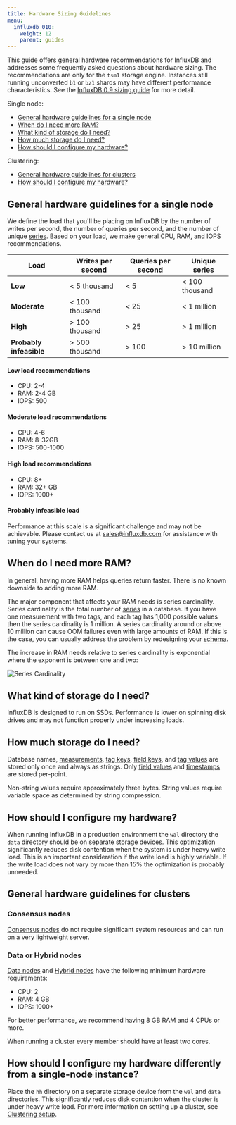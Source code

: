```yaml
---
title: Hardware Sizing Guidelines
menu:
  influxdb_010:
    weight: 12
    parent: guides
---
```


This guide offers general hardware recommendations for InfluxDB and addresses some frequently asked questions about hardware sizing. The recommendations are only for the `tsm1` storage engine. Instances still running unconverted `b1` or `bz1` shards may have different performance characteristics. See the [InfluxDB 0.9 sizing guide](/influxdb/v0.9/guides/hardware_sizing/) for more detail.

Single node:

* [General hardware guidelines for a single node](/influxdb/v0.10/guides/hardware_sizing/#general-hardware-guidelines-for-a-single-node)
* [When do I need more RAM?](/influxdb/v0.10/guides/hardware_sizing/#when-do-i-need-more-ram)
* [What kind of storage do I need?](/influxdb/v0.10/guides/hardware_sizing/#what-kind-of-storage-do-i-need)
* [How much storage do I need?](/influxdb/v0.10/guides/hardware_sizing/#how-much-storage-do-i-need)
* [How should I configure my hardware?](/influxdb/v0.10/guides/hardware_sizing/#how-should-i-configure-my-hardware)

Clustering:

* [General hardware guidelines for clusters](/influxdb/v0.10/guides/hardware_sizing/#general-hardware-guidelines-for-clusters)
* [How should I configure my hardware?](/influxdb/v0.10/guides/hardware_sizing/#how-should-i-configure-my-hardware-1)

## General hardware guidelines for a single node

We define the load that you'll be placing on InfluxDB by the number of writes per second, the number of queries per second, and the number of unique [series](/influxdb/v0.10/concepts/glossary/#series). Based on your load, we make general CPU, RAM, and IOPS recommendations.

| Load         | Writes per second  | Queries per second | Unique series |
|--------------|----------------|----------------|---------------|
|  **Low**         |  < 5 thousand         |  < 5           |  < 100 thousand         |
|  **Moderate**    |  < 100 thousand        |  < 25          |  < 1 million        |
|  **High**        |  > 100 thousand        |  > 25          |  > 1 million        |
| **Probably infeasible**  |  > 500 thousand        |  > 100         |  > 10 million       |


#### Low load recommendations
* CPU: 2-4   
* RAM: 2-4 GB   
* IOPS: 500   

#### Moderate load recommendations
* CPU: 4-6  
* RAM: 8-32GB  
* IOPS: 500-1000  

#### High load recommendations
* CPU: 8+  
* RAM: 32+ GB  
* IOPS: 1000+  

#### Probably infeasible load
Performance at this scale is a significant challenge and may not be achievable. Please contact us at <sales@influxdb.com> for assistance with tuning your systems.

## When do I need more RAM?
In general, having more RAM helps queries return faster. There is no known downside to adding more RAM.

The major component that affects your RAM needs is series cardinality. Series cardinality is the total number of [series](/influxdb/v0.10/concepts/glossary/#series) in a database. If you have one measurement with two tags, and each tag has 1,000 possible values then the series cardinality is 1 million. A series cardinality around or above 10 million can cause OOM failures even with large amounts of RAM. If this is the case, you can usually address the problem by redesigning your [schema](/influxdb/v0.10/concepts/glossary/#schema).

The increase in RAM needs relative to series cardinality is exponential where the exponent is between one and two:

![Series Cardinality](/img/influxdb/series-cardinality.png)

## What kind of storage do I need?
InfluxDB is designed to run on SSDs.  Performance is lower on spinning disk drives and may not function properly under increasing loads.

## How much storage do I need?
Database names, [measurements](/influxdb/v0.10/concepts/glossary/#measurement), [tag keys](/influxdb/v0.10/concepts/glossary/#tag-key), [field keys](/influxdb/v0.10/concepts/glossary/#field-key), and [tag values](/influxdb/v0.10/concepts/glossary/#tag-value) are stored only once and always as strings. Only [field values](/influxdb/v0.10/concepts/glossary/#field-value) and [timestamps](/influxdb/v0.10/concepts/glossary/#timestamp) are stored per-point.

Non-string values require approximately three bytes. String values require variable space as determined by string compression.

## How should I configure my hardware?
When running InfluxDB in a production environment the `wal` directory the `data` directory should be on separate storage devices. This optimization significantly reduces disk contention when the system is under heavy write load. This is an important consideration if the write load is highly variable. If the write load does not vary by more than 15% the optimization is probably unneeded.

## General hardware guidelines for clusters

### Consensus nodes
[Consensus nodes](/influxdb/v0.10/concepts/glossary/#consensus-node) do not require significant system resources and can run on a very lightweight server.

### Data or Hybrid nodes
[Data nodes](/influxdb/v0.10/concepts/glossary/#data-node) and [Hybrid nodes](/influxdb/v0.10/concepts/glossary/#hybrid-node) have the following minimum hardware requirements:

* CPU: 2
* RAM: 4 GB
* IOPS: 1000+

For better performance, we recommend having 8 GB RAM and 4 CPUs or more.

When running a cluster every member should have at least two cores.

## How should I configure my hardware differently from a single-node instance?
Place the `hh` directory on a separate storage device from the `wal` and `data` directories. This significantly reduces disk contention when the cluster is under heavy write load. For more information on setting up a cluster, see [Clustering setup](/influxdb/v0.10/guides/clustering/).
